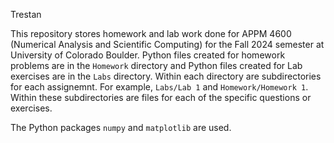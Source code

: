 Trestan

This repository stores homework and lab work done for APPM 4600 (Numerical Analysis and Scientific Computing) for the Fall 2024 semester at University of Colorado Boulder. Python files created for homework problems are in the `Homework` directory and Python files created for Lab exercises are in the `Labs` directory. Within each directory are subdirectories for each assignemnt. For example, `Labs/Lab 1` and `Homework/Homework 1`. Within these subdirectories are files for each of the specific questions or exercises.

The Python packages `numpy` and `matplotlib` are used.

